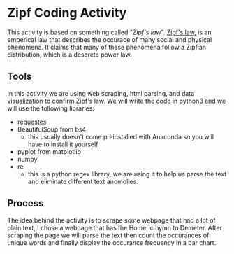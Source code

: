 # Zipf Coding Activity

This activity is based on something called "_Zipf's law_". [Zipf's law](https://en.wikipedia.org/wiki/Zipf%27s_law), is an emperical law that describes the occurace of many social and physical phenomena. It claims that many of these phenomena follow a Zipfian distribution, which is a descrete power law.

## Tools

In this activity we are using web scraping, html parsing, and data visualization to confirm Zipf's law.
We will write the code in python3 and we will use the following libraries:
- requestes
- BeautifulSoup from bs4
    - this usually doesn't come preinstalled with Anaconda so you will have to install it yourself
- pyplot from matplotlib
- numpy
- re
    - this is a python regex library, we are using it to help us parse the text and eliminate different text anomolies.

## Process

The idea behind the activity is to scrape some webpage that had a lot of plain text, I chose a webpage that has the Homeric hymn to Demeter. After scraping the page we will parse the text then count the occurances of unique words and finally display the occurance frequency in a bar chart. 
